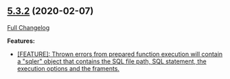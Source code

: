 ## [5.3.2](https://ugate.github.io/sqler/tree/v5.3.2) (2020-02-07)
[Full Changelog](https://ugate.github.io/sqler/compare/v5.3.1...v5.3.2)


__Features:__
* [[FEATURE]: Thrown errors from prepared function execution will contain a "sqler" object that contains the SQL file path, SQL statement, the execution options and the framents.](https://ugate.github.io/sqler/commit/da61f6f8940b1b21139634b7189689e8146de5b0)